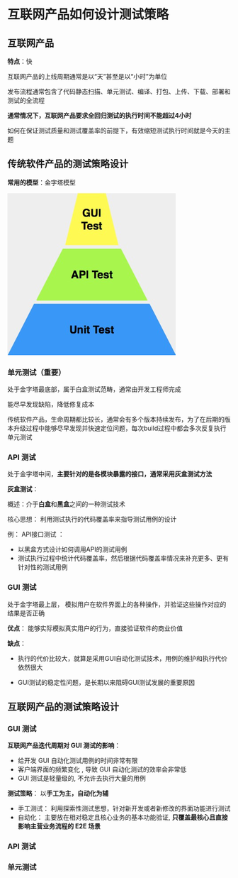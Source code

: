 # 互联网产品如何设计测试策略

## 互联网产品

**特点**：快

 互联网产品的上线周期通常是以“天”甚至是以“小时”为单位

 发布流程通常包含了代码静态扫描、单元测试、编译、打包、上传、下载、部署和测试的全流程 

 **通常情况下，互联网产品要求全回归测试的执行时间不能超过4小时** 

 如何在保证测试质量和测试覆盖率的前提下，有效缩短测试执行时间就是今天的主题

## 传统软件产品的测试策略设计

**常用的模型**：金字塔模型

![传统测试策略](./images/传统测试策略.jpg)

### 单元测试（重要）

处于金字塔最底部，属于白盒测试范畴，通常由开发工程师完成

能尽早发现缺陷，降低修复成本

传统软件产品，生命周期都比较长，通常会有多个版本持续发布，为了在后期的版本升级过程中能够尽早发现并快速定位问题，每次build过程中都会多次反复执行单元测试 

### API 测试

处于金字塔中间，**主要针对的是各模块暴露的接口，通常采用灰盒测试方法** 

**灰盒测试**：

概述：介于**白盒**和**黑盒**之间的一种测试技术

核心思想： 利用测试执行的代码覆盖率来指导测试用例的设计

例： API接口测试 ：

+  以黑盒方式设计如何调用API的测试用例 
+  测试执行过程中统计代码覆盖率，然后根据代码覆盖率情况来补充更多、更有针对性的测试用例 

### GUI 测试

处于金字塔最上层， 模拟用户在软件界面上的各种操作，并验证这些操作对应的结果是否正确 

**优点**： 能够实际模拟真实用户的行为，直接验证软件的商业价值 

**缺点**： 

+ 执行的代价比较大，就算是采用GUI自动化测试技术，用例的维护和执行代价依然很大 

+ GUI测试的稳定性问题，是长期以来阻碍GUI测试发展的重要原因 

## 互联网产品的测试策略设计

### GUI 测试

**互联网产品迭代周期对 GUI 测试的影响**：

+  给开发 GUI 自动化测试用例的时间非常有限 
+ 客户端界面的频繁变化 , 导致 GUI 自动化测试的效率会非常低
+   GUI 测试是轻量级的, 不允许去执行大量的用例 

**测试策略**： 以**手工为主，自动化为辅**

+ 手工测试： 利用探索性测试思想，针对新开发或者新修改的界面功能进行测试
+ 自动化： 主要放在相对稳定且核心业务的基本功能验证, **只覆盖最核心且直接影响主营业务流程的 E2E 场景** 

### API 测试

### 单元测试

